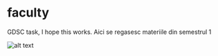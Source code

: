 # faculty
GDSC task, I hope this works.
Aici se regasesc materiile din semestrul 1

![alt text](https://img.freepik.com/free-photo/young-happy-man-with-thumbs-up-sign-casuals-isolated_186202-6699.jpg?w=2000)

